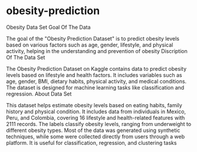 # obesity-prediction

Obesity Data Set
Goal Of The Data

The goal of the "Obesity Prediction Dataset" is to predict obesity levels based on various factors such as age, gender, lifestyle, and physical activity, helping in the understanding and prevention of obesity
Discription Of The Data Set

The Obesity Prediction Dataset on Kaggle contains data to predict obesity levels based on lifestyle and health factors. It includes variables such as age, gender, BMI, dietary habits, physical activity, and medical conditions. The dataset is designed for machine learning tasks like classification and regression.
About Data Set

This dataset helps estimate obesity levels based on eating habits, family history and physical condition. It includes data from individuals in Mexico, Peru, and Colombia, covering 16 lifestyle and health-related features with 2111 records. The labels classify obesity levels, ranging from underweight to different obesity types.
Most of the data was generated using synthetic techniques, while some were collected directly from users through a web platform. It is useful for classification, regression, and clustering tasks
